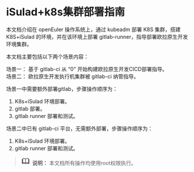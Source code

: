 # iSulad+k8s集群部署指南

本文档介绍在 openEuler 操作系统上，通过 kubeadm 部署 K8S 集群，搭建 K8S+iSulad 的环境，并在该环境上部署 gitlab-runner，指导部署欧拉原生开发环境集群。

本文档主要包括以下两个场景内容：

场景一： 基于 gitlab-ci 从 “0” 开始构建欧拉原生开发CICD部署指导。   
场景二： 欧拉原生开发执行机集群被 gitlab-ci 纳管指导。

场景一中需要额外部署gitlab，步骤操作顺序为：

1. K8s+iSulad 环境部署。
2. gitlab 部署。   
3. gitlab runner 部署和测试。

场景二中已有 gitlab-ci 平台，无需额外部署，步骤操作顺序为：

1. K8s+iSulad 环境部署。   
2. gitlab runner 部署和测试。  

> ![](./figures/public_sys-resources/icon-note.gif) **说明：**
> 本文档所有操作均使用root权限执行。

